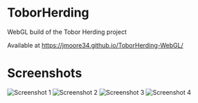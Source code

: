 # ToborHerding
WebGL build of the Tobor Herding project

Available at https://jmoore34.github.io/ToborHerding-WebGL/

# Screenshots
![Screenshot 1](https://github.com/v-patel/CS4361-Project/raw/main/Screenshots/field.png)
![Screenshot 2](https://github.com/v-patel/CS4361-Project/raw/main/Screenshots/wireframe.png)
![Screenshot 3](https://github.com/v-patel/CS4361-Project/raw/main/Screenshots/fence.png)
![Screenshot 4](https://github.com/v-patel/CS4361-Project/raw/main/Screenshots/garage.png)
